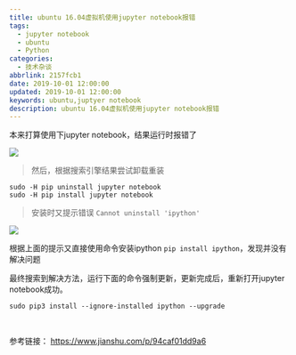 ```yaml
---
title: ubuntu 16.04虚拟机使用jupyter notebook报错
tags:
  - jupyter notebook
  - ubuntu
  - Python
categories:
  - 技术杂谈
abbrlink: 2157fcb1
date: 2019-10-01 12:00:00
updated: 2019-10-01 12:00:00
keywords: ubuntu,juptyer notebook
description: ubuntu 16.04虚拟机使用jupyter notebook报错
---
```


本来打算使用下jupyter notebook，结果运行时报错了

![](https://cdn.jsdelivr.net/gh/kcyln/ImageHosting@latest/2020/07/28/e0e1a1a313b4fdd21b92fbbe206b1bdf.png)


> 然后，根据搜索引擎结果尝试卸载重装

```shell
sudo -H pip uninstall jupyter notebook
sudo -H pip install jupyter notebook
```

> 安装时又提示错误    `Cannot uninstall 'ipython'`  

![](https://cdn.jsdelivr.net/gh/kcyln/ImageHosting@latest/2020/07/28/11df463c51409c3e8436a11973c7771b.png)

根据上面的提示又直接使用命令安装ipython `pip install ipython`，发现并没有解决问题

最终搜索到解决方法，运行下面的命令强制更新，更新完成后，重新打开jupyter notebook成功。

```shell
sudo pip3 install --ignore-installed ipython --upgrade
```

<br>

参考链接： https://www.jianshu.com/p/94caf01dd9a6

